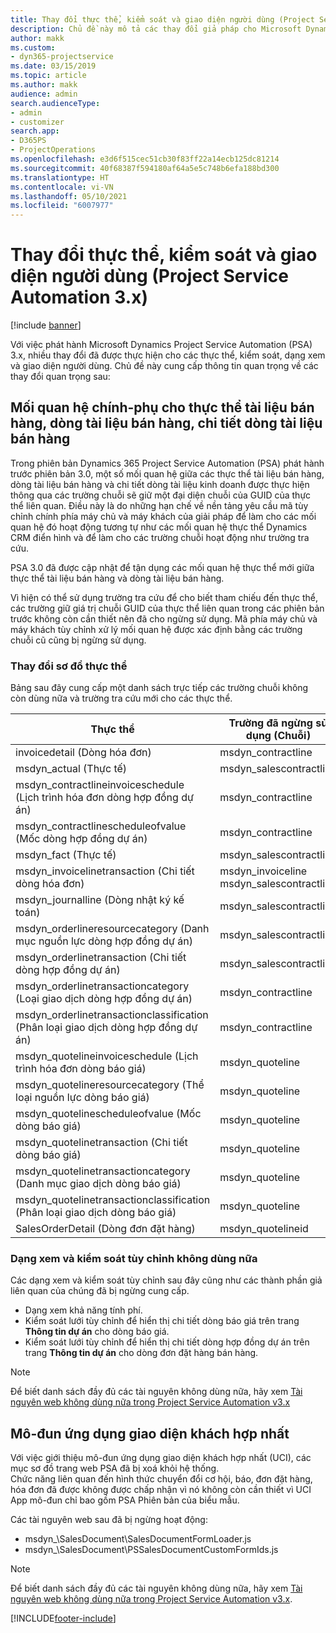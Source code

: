 ```yaml
---
title: Thay đổi thực thể, kiểm soát và giao diện người dùng (Project Service Automation 3.x)
description: Chủ đề này mô tả các thay đổi giả pháp cho Microsoft Dynamics Project Service Automation 3.x.
author: makk
ms.custom:
- dyn365-projectservice
ms.date: 03/15/2019
ms.topic: article
ms.author: makk
audience: admin
search.audienceType:
- admin
- customizer
search.app:
- D365PS
- ProjectOperations
ms.openlocfilehash: e3d6f515cec51cb30f83ff22a14ecb125dc81214
ms.sourcegitcommit: 40f68387f594180af64a5e5c748b6efa188bd300
ms.translationtype: HT
ms.contentlocale: vi-VN
ms.lasthandoff: 05/10/2021
ms.locfileid: "6007977"
---
```

# <a name="entity-control-and-user-interface-changes-project-service-automation-3x"></a>Thay đổi thực thể, kiểm soát và giao diện người dùng (Project Service Automation 3.x)

[!include [banner](../../includes/psa-now-project-operations.md)]


Với việc phát hành Microsoft Dynamics Project Service Automation (PSA) 3.x, nhiều thay đổi đã được thực hiện cho các thực thể, kiểm soát, dạng xem và giao diện người dùng. Chủ đề này cung cấp thông tin quan trọng về các thay đổi quan trọng sau:

## <a name="parent-child-relationships-for-sales-document-sales-document-line-sales-document-line-detail-entities"></a>Mối quan hệ chính-phụ cho thực thể tài liệu bán hàng, dòng tài liệu bán hàng, chi tiết dòng tài liệu bán hàng
Trong phiên bản Dynamics 365 Project Service Automation (PSA) phát hành trước phiên bản 3.0, một số mối quan hệ giữa các thực thể tài liệu bán hàng, dòng tài liệu bán hàng và chi tiết dòng tài liệu kinh doanh được thực hiện thông qua các trường chuỗi sẽ giữ một đại diện chuỗi của GUID của thực thể liên quan. Điều này là do những hạn chế về nền tảng yêu cầu mã tùy chỉnh chính phía máy chủ và máy khách của giải pháp để làm cho các mối quan hệ đó hoạt động tương tự như các mối quan hệ thực thể Dynamics CRM điển hình và để làm cho các trường chuỗi hoạt động như trường tra cứu.

PSA 3.0 đã được cập nhật để tận dụng các mối quan hệ thực thể mới giữa thực thể tài liệu bán hàng và dòng tài liệu bán hàng.

Vì hiện có thể sử dụng trường tra cứu để cho biết tham chiếu đến thực thể, các trường giữ giá trị chuỗi GUID của thực thể liên quan trong các phiên bản trước không còn cần thiết nên đã cho ngừng sử dụng. Mã phía máy chủ và máy khách tùy chỉnh xử lý mối quan hệ được xác định bằng các trường chuỗi cũ cũng bị ngừng sử dụng.

### <a name="entity-schema-changes"></a>Thay đổi sơ đồ thực thể
Bảng sau đây cung cấp một danh sách trực tiếp các trường chuỗi không còn dùng nữa và trường tra cứu mới cho các thực thể. 

 Thực thể |   Trường đã ngừng sử dụng (Chuỗi) | Trường mới (Tra cứu)
--- | --- | ---
invoicedetail (Dòng hóa đơn) |  msdyn_contractline |    msdyn_contractlineid
msdyn_actual (Thực tế) | msdyn_salescontractline |   msdyn_salescontractlineid
msdyn_contractlineinvoiceschedule (Lịch trình hóa đơn dòng hợp đồng dự án) |    msdyn_contractline |    msdyn_contractlineid
msdyn_contractlinescheduleofvalue (Mốc dòng hợp đồng dự án) |   msdyn_contractline |    msdyn_contractlineid
msdyn_fact (Thực tế) | msdyn_salescontractline |   msdyn_salescontractlineid
msdyn_invoicelinetransaction (Chi tiết dòng hóa đơn) | msdyn_invoiceline <br> msdyn_salescontractline | msdyn_invoicelineid <br> msdyn_salescontractlineid
msdyn_journalline (Dòng nhật ký kế toán) |  msdyn_salescontractline |   msdyn_salescontractlineid
msdyn_orderlineresourcecategory (Danh mục nguồn lực dòng hợp đồng dự án) | msdyn_salescontractline |   msdyn_contractlineid
msdyn_orderlinetransaction (Chi tiết dòng hợp đồng dự án) | msdyn_salescontractline |   msdyn_salescontractlineid
msdyn_orderlinetransactioncategory (Loại giao dịch dòng hợp đồng dự án) |   msdyn_contractline |    msdyn_contractlineid
msdyn_orderlinetransactionclassification (Phân loại giao dịch dòng hợp đồng dự án) |   msdyn_contractline |    msdyn_contractlineid
msdyn_quotelineinvoiceschedule (Lịch trình hóa đơn dòng báo giá) |  msdyn_quoteline |   msdyn_quotelineid
msdyn_quotelineresourcecategory (Thể loại nguồn lực dòng báo giá) |    msdyn_quoteline |   msdyn_quotelineid
msdyn_quotelinescheduleofvalue (Mốc dòng báo giá) | msdyn_quoteline |   msdyn_quotelineid
msdyn_quotelinetransaction (Chi tiết dòng báo giá) |    msdyn_quoteline |   msdyn_quotelineid
msdyn_quotelinetransactioncategory (Danh mục giao dịch dòng báo giá) |  msdyn_quoteline |   msdyn_quotelineid
msdyn_quotelinetransactionclassification (Phân loại giao dịch dòng báo giá) |  msdyn_quoteline |   msdyn_quotelineid
SalesOrderDetail (Dòng đơn đặt hàng) | msdyn_quotelineid | msdyn_quoteline 

### <a name="deprecated-custom-views-and-controls"></a>Dạng xem và kiểm soát tùy chỉnh không dùng nữa
Các dạng xem và kiểm soát tùy chỉnh sau đây cũng như các thành phần giả liên quan của chúng đã bị ngừng cung cấp.

- Dạng xem khả năng tính phí.
- Kiểm soát lưới tùy chỉnh để hiển thị chi tiết dòng báo giá trên trang **Thông tin dự án** cho dòng báo giá.
- Kiểm soát lưới tùy chỉnh để hiển thị chi tiết dòng hợp đồng dự án trên trang **Thông tin dự án** cho dòng đơn đặt hàng bán hàng.

> [!NOTE]
> Để biết danh sách đầy đủ các tài nguyên không dùng nữa, hãy xem [Tài nguyên web không dùng nữa trong Project Service Automation v3.x](../developer-guides/web-resources-deprecated-v3.x.md)

## <a name="unified-client-interface-app-module"></a>Mô-đun ứng dụng giao diện khách hợp nhất
Với việc giới thiệu mô-đun ứng dụng giao diện khách hợp nhất (UCI), các mục sơ đồ trang web PSA đã bị xoá khỏi hệ thống.  
Chức năng liên quan đến hình thức chuyển đổi cơ hội, báo, đơn đặt hàng, hóa đơn đã được không được chấp nhận vì nó không còn cần thiết vì UCI App mô-đun chỉ bao gồm PSA Phiên bản của biểu mẫu.  

Các tài nguyên web sau đã bị ngừng hoạt động:

- msdyn_\SalesDocument\SalesDocumentFormLoader.js
- msdyn_\SalesDocument\PSSalesDocumentCustomFormIds.js

> [!NOTE]
> Để biết danh sách đầy đủ các tài nguyên không dùng nữa, hãy xem [Tài nguyên web không dùng nữa trong Project Service Automation v3.x](../developer-guides/web-resources-deprecated-v3.x.md).




[!INCLUDE[footer-include](../../includes/footer-banner.md)]